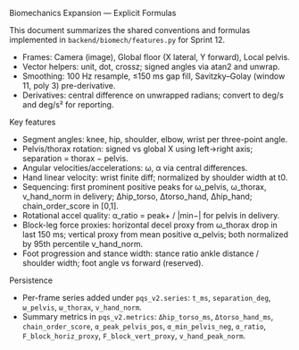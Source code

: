 Biomechanics Expansion — Explicit Formulas

This document summarizes the shared conventions and formulas implemented in `backend/biomech/features.py` for Sprint 12.

- Frames: Camera (image), Global floor (X lateral, Y forward), Local pelvis.
- Vector helpers: unit, dot, crossz; signed angles via atan2 and unwrap.
- Smoothing: 100 Hz resample, ≤150 ms gap fill, Savitzky–Golay (window 11, poly 3) pre-derivative.
- Derivatives: central difference on unwrapped radians; convert to deg/s and deg/s² for reporting.

Key features
- Segment angles: knee, hip, shoulder, elbow, wrist per three-point angle.
- Pelvis/thorax rotation: signed vs global X using left→right axis; separation = thorax − pelvis.
- Angular velocities/accelerations: ω, α via central differences.
- Hand linear velocity: wrist finite diff; normalized by shoulder width at t0.
- Sequencing: first prominent positive peaks for ω_pelvis, ω_thorax, v_hand_norm in delivery; Δhip_torso, Δtorso_hand, Δhip_hand; chain_order_score in [0,1].
- Rotational accel quality: α_ratio = peak+ / |min−| for pelvis in delivery.
- Block-leg force proxies: horizontal decel proxy from ω_thorax drop in last 150 ms; vertical proxy from mean positive α_pelvis; both normalized by 95th percentile v_hand_norm.
- Foot progression and stance width: stance ratio ankle distance / shoulder width; foot angle vs forward (reserved).

Persistence
- Per-frame series added under `pqs_v2.series`: `t_ms`, `separation_deg`, `ω_pelvis`, `ω_thorax`, `v_hand_norm`.
- Summary metrics in `pqs_v2.metrics`: `Δhip_torso_ms`, `Δtorso_hand_ms`, `chain_order_score`, `α_peak_pelvis_pos`, `α_min_pelvis_neg`, `α_ratio`, `F_block_horiz_proxy`, `F_block_vert_proxy`, `v_hand_peak_norm`.


